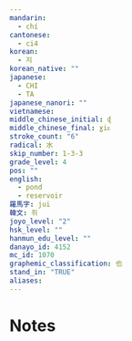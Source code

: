```yaml
---
mandarin:
  - chí
cantonese:
  - ci4
korean:
  - 지
korean_native: ""
japanese:
  - CHI
  - TA
japanese_nanori: ""
vietnamese:
middle_chinese_initial: ɖ
middle_chinese_final: ɣiᴇ
stroke_count: "6"
radical: 水
skip_number: 1-3-3
grade_level: 4
pos: ""
english:
  - pond
  - reservoir
羅馬字: jui
韓文: 쥐
joyo_level: "2"
hsk_level: ""
hanmun_edu_level: ""
danayo_id: 4152
mc_id: 1070
graphemic_classification: 也
stand_in: "TRUE"
aliases:
---
```


# Notes
